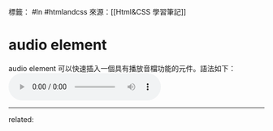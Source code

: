 標籤： #ln #htmlandcss 
來源：[[Html&CSS 學習筆記]]

# audio element
audio element 可以快速插入一個具有播放音檔功能的元件。語法如下：
<audio controls>
	<source src="url" type="audio/(副檔名類型)"
			</audio>


---

related: